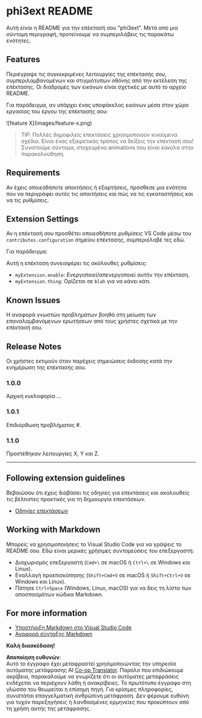 <!--
CO_OP_TRANSLATOR_METADATA:
{
  "original_hash": "be0b2937160c486180ded27e4f14adeb",
  "translation_date": "2025-05-09T05:03:24+00:00",
  "source_file": "code/07.Lab/01/Apple/phi3ext/README.md",
  "language_code": "el"
}
-->
# phi3ext README

Αυτή είναι η README για την επέκτασή σου "phi3ext". Μετά από μια σύντομη περιγραφή, προτείνουμε να συμπεριλάβεις τις παρακάτω ενότητες.

## Features

Περιέγραψε τις συγκεκριμένες λειτουργίες της επέκτασής σου, συμπεριλαμβανομένων και στιγμιότυπων οθόνης από την εκτέλεση της επέκτασης. Οι διαδρομές των εικόνων είναι σχετικές με αυτό το αρχείο README.

Για παράδειγμα, αν υπάρχει ένας υποφάκελος εικόνων μέσα στον χώρο εργασίας του έργου της επέκτασής σου:

\!\[feature X\]\(images/feature-x.png\)

> TIP: Πολλές δημοφιλείς επεκτάσεις χρησιμοποιούν κινούμενα σχέδια. Είναι ένας εξαιρετικός τρόπος να δείξεις την επέκτασή σου! Συνιστούμε σύντομα, στοχευμένα animations που είναι εύκολα στην παρακολούθηση.

## Requirements

Αν έχεις οποιεσδήποτε απαιτήσεις ή εξαρτήσεις, πρόσθεσε μια ενότητα που να περιγράφει αυτές τις απαιτήσεις και πώς να τις εγκαταστήσεις και να τις ρυθμίσεις.

## Extension Settings

Αν η επέκτασή σου προσθέτει οποιεσδήποτε ρυθμίσεις VS Code μέσω του `contributes.configuration` σημείου επέκτασης, συμπεριέλαβέ τες εδώ.

Για παράδειγμα:

Αυτή η επέκταση συνεισφέρει τις ακόλουθες ρυθμίσεις:

* `myExtension.enable`: Ενεργοποιεί/απενεργοποιεί αυτήν την επέκταση.
* `myExtension.thing`: Ορίζεται σε `blah` για να κάνει κάτι.

## Known Issues

Η αναφορά γνωστών προβλημάτων βοηθά στη μείωση των επαναλαμβανόμενων ερωτήσεων από τους χρήστες σχετικά με την επέκτασή σου.

## Release Notes

Οι χρήστες εκτιμούν όταν παρέχεις σημειώσεις έκδοσης κατά την ενημέρωση της επέκτασής σου.

### 1.0.0

Αρχική κυκλοφορία ...

### 1.0.1

Επιδιόρθωση προβλήματος #.

### 1.1.0

Προστέθηκαν λειτουργίες X, Y και Z.

---

## Following extension guidelines

Βεβαιώσου ότι έχεις διαβάσει τις οδηγίες για επεκτάσεις και ακολουθείς τις βέλτιστες πρακτικές για τη δημιουργία επεκτάσεων.

* [Οδηγίες επεκτάσεων](https://code.visualstudio.com/api/references/extension-guidelines?WT.mc_id=aiml-137032-kinfeylo)

## Working with Markdown

Μπορείς να χρησιμοποιήσεις το Visual Studio Code για να γράψεις το README σου. Εδώ είναι μερικές χρήσιμες συντομεύσεις του επεξεργαστή:

* Διαχωρισμός επεξεργαστή (`Cmd+\` σε macOS ή `Ctrl+\` σε Windows και Linux).
* Εναλλαγή προεπισκόπησης (`Shift+Cmd+V` σε macOS ή `Shift+Ctrl+V` σε Windows και Linux).
* Πάτησε `Ctrl+Space` (Windows, Linux, macOS) για να δεις τη λίστα των αποσπασμάτων κώδικα Markdown.

## For more information

* [Υποστήριξη Markdown στο Visual Studio Code](http://code.visualstudio.com/docs/languages/markdown?WT.mc_id=aiml-137032-kinfeylo)
* [Αναφορά σύνταξης Markdown](https://help.github.com/articles/markdown-basics/)

**Καλή διασκέδαση!**

**Αποποίηση ευθυνών**:  
Αυτό το έγγραφο έχει μεταφραστεί χρησιμοποιώντας την υπηρεσία αυτόματης μετάφρασης AI [Co-op Translator](https://github.com/Azure/co-op-translator). Παρόλο που επιδιώκουμε ακρίβεια, παρακαλούμε να γνωρίζετε ότι οι αυτόματες μεταφράσεις ενδέχεται να περιέχουν λάθη ή ανακρίβειες. Το πρωτότυπο έγγραφο στη γλώσσα του θεωρείται η επίσημη πηγή. Για κρίσιμες πληροφορίες, συνιστάται επαγγελματική ανθρώπινη μετάφραση. Δεν φέρουμε ευθύνη για τυχόν παρεξηγήσεις ή λανθασμένες ερμηνείες που προκύπτουν από τη χρήση αυτής της μετάφρασης.